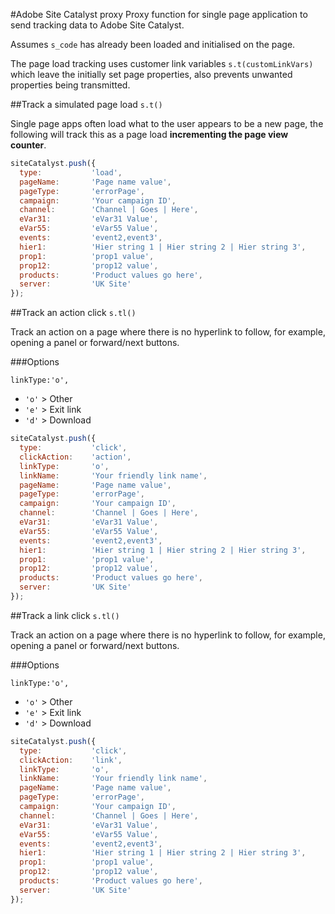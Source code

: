 #Adobe Site Catalyst proxy
Proxy function for single page application to send tracking data to Adobe Site Catalyst.  

Assumes `s_code` has already been loaded and initialised on the page.  

The page load tracking uses customer link variables `s.t(customLinkVars)` which leave the initially set page properties, also prevents unwanted properties being transmitted.

##Track a simulated page load `s.t()`

Single page apps often load what to the user appears to be a new page, the following will track this as a page load **incrementing the page view counter**.

````javascript
siteCatalyst.push({
  type:           'load',
  pageName:       'Page name value', 
  pageType:       'errorPage',
  campaign:       'Your campaign ID',
  channel:        'Channel | Goes | Here', 
  eVar31:         'eVar31 Value',
  eVar55:         'eVar55 Value',
  events:         'event2,event3',
  hier1:          'Hier string 1 | Hier string 2 | Hier string 3',
  prop1:          'prop1 value',
  prop12:         'prop12 value',
  products:       'Product values go here',
  server:         'UK Site' 
});
````

##Track an action click `s.tl()`

Track an action on a page where there is no hyperlink to follow, for example, opening a panel or forward/next buttons.

###Options

`linkType:'o',` 

* `'o'` > Other
* `'e'` > Exit link
* `'d'` > Download

````javascript
siteCatalyst.push({
  type:           'click',
  clickAction:    'action',
  linkType:       'o',
  linkName:       'Your friendly link name', 
  pageName:       'Page name value', 
  pageType:       'errorPage',
  campaign:       'Your campaign ID',
  channel:        'Channel | Goes | Here', 
  eVar31:         'eVar31 Value',
  eVar55:         'eVar55 Value',
  events:         'event2,event3',
  hier1:          'Hier string 1 | Hier string 2 | Hier string 3', 
  prop1:          'prop1 value',
  prop12:         'prop12 value',
  products:       'Product values go here',
  server:         'UK Site' 
});

````
##Track a link click `s.tl()`

Track an action on a page where there is no hyperlink to follow, for example, opening a panel or forward/next buttons.

###Options

`linkType:'o',` 

* `'o'` > Other
* `'e'` > Exit link
* `'d'` > Download

````javascript
siteCatalyst.push({
  type:           'click',
  clickAction:    'link',
  linkType:       'o',
  linkName:       'Your friendly link name', 
  pageName:       'Page name value', 
  pageType:       'errorPage',
  campaign:       'Your campaign ID',
  channel:        'Channel | Goes | Here', 
  eVar31:         'eVar31 Value',
  eVar55:         'eVar55 Value',
  events:         'event2,event3',
  hier1:          'Hier string 1 | Hier string 2 | Hier string 3', 
  prop1:          'prop1 value',
  prop12:         'prop12 value',
  products:       'Product values go here',
  server:         'UK Site' 
});
````

